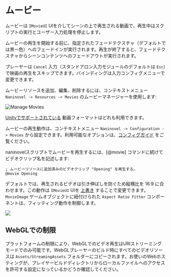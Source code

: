 ﻿# ムービー

ムービーは `IMovieUI` UIを介してシーンの上で再生される動画で、再生中はスクリプトの実行とユーザー入力処理を停止します。

ムービーの再生を開始する前に、指定されたフェードテクスチャ（デフォルトでは黒一色）へのフェードインが実行されます。再生が終了すると、フェードテクスチャからシーンコンテンツへのフェードアウトが実行されます。

プレーヤーは `Cancel` 入力（スタンドアロン入力モジュールのデフォルトは `Esc`）で映画の再生をスキップできます。バインディングは入力コンフィグメニューで変更できます。

ムービーリソースを追加、編集、削除するには、コンテキストメニュー `Naninovel -> Resources -> Movies` のムービーマネージャーを使用します:

![Manage Movies](https://i.gyazo.com/aace59f30f42245fc3ba714d10815d46.png)

[Unityでサポートされている](https://docs.unity3d.com/Manual/VideoSources-FileCompatibility) 動画フォーマットはどれも利用できます。

ムービーの再生動作は、コンテキストメニュー `Naninovel -> Configuration -> Movies` から設定できます。利用可能なオプションは、[コンフィグガイド](/ja/guide/configuration.md#movies) をご覧ください。

naninovelスクリプトでムービーを再生するには、[@movie] コマンドに続けてビデオクリップ名を記述します:

```
; ムービーリソースに追加済みのビデオクリップ "Opening" を再生する。
@movie Opening
```

デフォルトでは、再生されるビデオは引き伸ばしを防ぐため縦横比を 16:9 に合わせます。この動作は `IMovieUI` UIを [上書き](/ja/guide/user-interface.html#カスタムUI) することで変更できます。 `MovieImage` ゲームオブジェクトに紐付けられた `Aspect Ratio Fitter` コンポーネントは、フィッティング動作を制御します。

![](https://i.gyazo.com/38e8b1fc220d5fedd50f62ab855b2e92.png)

## WebGLでの制限

プラットフォームの制限により、WebGLでのビデオ再生はURIストリーミングモードでのみ可能です。WebGLプレーヤーのビルド時にすべてのビデオリソースは `Assets/StreamingAssets` フォルダーにコピーされます。お使いのWebホスティングが、プレイヤービルドディレクトリからローカルファイルへのアクセスを許可する設定になっているかどうか確認してください。
